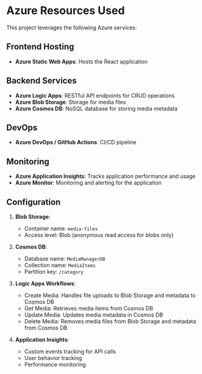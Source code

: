 # Azure Resources Used

This project leverages the following Azure services:

## Frontend Hosting
- **Azure Static Web Apps**: Hosts the React application

## Backend Services
- **Azure Logic Apps**: RESTful API endpoints for CRUD operations
- **Azure Blob Storage**: Storage for media files
- **Azure Cosmos DB**: NoSQL database for storing media metadata

## DevOps
- **Azure DevOps / GitHub Actions**: CI/CD pipeline

## Monitoring
- **Azure Application Insights**: Tracks application performance and usage
- **Azure Monitor**: Monitoring and alerting for the application

## Configuration
1. **Blob Storage**:
   - Container name: `media-files`
   - Access level: Blob (anonymous read access for blobs only)

2. **Cosmos DB**:
   - Database name: `MediaManagerDB`
   - Collection name: `MediaItems`
   - Partition key: `/category`

3. **Logic Apps Workflows**:
   - Create Media: Handles file uploads to Blob Storage and metadata to Cosmos DB
   - Get Media: Retrieves media items from Cosmos DB
   - Update Media: Updates media metadata in Cosmos DB
   - Delete Media: Removes media files from Blob Storage and metadata from Cosmos DB

4. **Application Insights**:
   - Custom events tracking for API calls
   - User behavior tracking
   - Performance monitoring